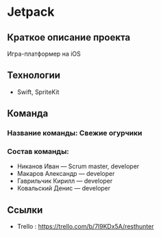 # Jetpack
## Краткое описание проекта
Игра-платформер на iOS
## Технологии
- Swift, SpriteKit

## Команда

### Название команды: Свежие огурчики

### Состав команды:
- Никанов Иван — Scrum master, developer
- Макаров Александр — developer
- Гаврильчик Кирилл — developer
- Ковальский Денис — developer

## Ссылки
- Trello : https://trello.com/b/7l9KDx5A/resthunter
